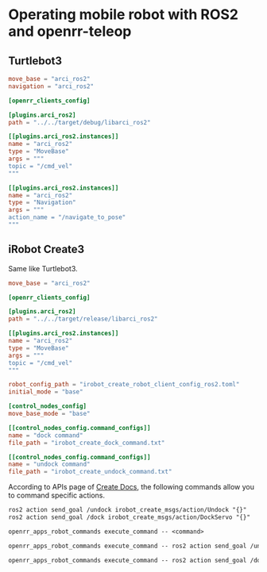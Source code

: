 # Operating mobile robot with ROS2 and openrr-teleop

## Turtlebot3

```toml
move_base = "arci_ros2"
navigation = "arci_ros2"

[openrr_clients_config]

[plugins.arci_ros2]
path = "../../target/debug/libarci_ros2"

[[plugins.arci_ros2.instances]]
name = "arci_ros2"
type = "MoveBase"
args = """
topic = "/cmd_vel"
"""

[[plugins.arci_ros2.instances]]
name = "arci_ros2"
type = "Navigation"
args = """
action_name = "/navigate_to_pose"
"""
```

## iRobot Create3

Same like Turtlebot3.

```toml
move_base = "arci_ros2"

[openrr_clients_config]

[plugins.arci_ros2]
path = "../../target/release/libarci_ros2"

[[plugins.arci_ros2.instances]]
name = "arci_ros2"
type = "MoveBase"
args = """
topic = "/cmd_vel"
"""

robot_config_path = "irobot_create_robot_client_config_ros2.toml"
initial_mode = "base"

[control_nodes_config]
move_base_mode = "base"

[[control_nodes_config.command_configs]]
name = "dock command"
file_path = "irobot_create_dock_command.txt"

[[control_nodes_config.command_configs]]
name = "undock command"
file_path = "irobot_create_undock_command.txt"
```

According to APIs page of [Create Docs](https://iroboteducation.github.io/create3_docs/), the following commands allow you to command specific actions.

```txt
ros2 action send_goal /undock irobot_create_msgs/action/Undock "{}"
ros2 action send_goal /dock irobot_create_msgs/action/DockServo "{}"
```

```txt
openrr_apps_robot_commands execute_command -- <command>
```

```txt:irobot_create_dock_command.txt
openrr_apps_robot_commands execute_command -- ros2 action send_goal /undock irobot_create_msgs/action/Undock "{}"
```

```txt:irobot_create_undock_command.txt
openrr_apps_robot_commands execute_command -- ros2 action send_goal /dock irobot_create_msgs/action/DockServo "{}"
```
